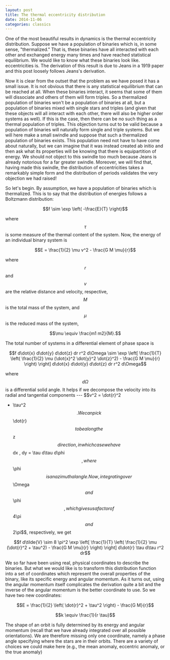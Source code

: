 ```yaml
---
layout: post
title: The thermal eccentricity distribution
date: 2014-11-06
categories: classics
---
```


One of the most beautiful results in dynamics is the thermal eccentricity
distribution.  Suppose we have a population of binaries which is, in some
sense, "thermalized."  That is, these binaries have all interacted with each
other and exchanged energy many times and have reached statistical
equilibrium.  We would like to know what these binaries look like.
eccentricities is.  The derivation of this result is due to Jeans in a 1919
paper and this post loosely follows Jeans's derivation.

Now it is clear from the outset that the problem as we have posed it has a
small issue.  It is not obvious that there is any statistical equilibrium
that can be reached at all.  When these binaries interact, it seems that
some of them will dissociate and others of them will form triples.  So a
thermalized population of binaries won't be a population of binaries at all,
but a population of binaries mixed with single stars and triples (and given
that these objects will all interact with each other, there will also be
higher order systems as well).  If this is the case, then there can be no
such thing as a thermal population of triples.  This objection turns out to
be valid because a population of binaries will naturally form single and
triple systems.  But we will here make a small swindle and suppose that such
a thermalized population of binaries exists.  This population need not have
to have come about naturally, but we can imagine that it was instead created
ab initio and then ask what its properties will be knowing that there is
equipartition of energy.  We should not object to this swindle too much
because Jeans is already notorious for a far greater swindle.  Moreover, we
will find that, having made this swindle, the distribution of eccentricities
takes a remarkably simple form and the distribution of periods validates the
very objection we had raised!  

So let's begin.  By assumption, we have a population of binaries which is
thermalized.  This is to say that the distribution of energies follows a
Boltzmann distribution:

$$f \sim \exp \left( -\frac{E}{T} \right)$$

where $$\tau$$ is some measure of the thermal content of the system.  Now,
the energy of an individual binary system is

$$E = \frac{1}{2} \mu v^2 - \frac{G M \mu}{r}$$

where $$r$$ and $$v$$ are the relative distance and velocity, respective,
$$M$$ is the total mass of the system, and $$\mu$$ is the reduced mass of
the system,

$$\mu \equiv \frac{m1 m2}{M}.$$

The total number of systems in a differential element of phase space is

$$f d\dot{x} d\dot{y} d\dot{z} dr r^2 d\Omega \sim \exp \left[ \frac{1}{T}
\left( \frac{1}{2} \mu (\dot{x}^2 \dot{y}^2 \dot{z}^2) - \frac{G M \mu}{r}
\right) \right] d\dot{x} d\dot{y} d\dot{z} dr r^2 d\Omega$$

where $$d\Omega$$ is a differential solid angle.  It helps if we decompose
the velocity into its radial and tangential components --- $$v^2 = \dot{r}^2
+ \tau^2$$.  We can pick $$\dot{r}$$ to be along the $$z$$ direction, in
which case we have $$dx \, dy = \tau d\tau d\phi$$, where $$\phi$$ is an
azimuthal angle.  Now, integrating over $$\Omega$$ and $$\phi$$, which gives
us a factor of $$4\pi$$ and $$2\pi$$, respectively, we get

$$f d\tilde{V} \sim 8 \pi^2 \exp \left[ \frac{1}{T} \left( \frac{1}{2} \mu
(\dot{r}^2 + \tau^2) - \frac{G M \mu}{r} \right) \right] d\dot{r} \tau d\tau
r^2 dr$$

We so far have been using real, physical coordinates to describe the
binaries.  But what we would like is to transform this distribution function
into a set of coordinates which represent the overall properties of the
binary, like its specific energy and angular momentum.  As it turns out,
using the angular momentum itself complicates the derivation quite a bit and
the inverse of the angular momentum is the better coordinate to use.  So we
have two new coordinates:

$$E = \frac{1}{2} \left( \dot{r}^2 + \tau^2 \right) - \frac{G M}{r}$$

$$k \equiv \frac{1}{r \tau}$$

The shape of an orbit is fully determined by its energy and angular momentum
(recall that we have already integrated over all possible orientations).  We
are therefore missing only one coordinate, namely a phase angle specifying
where the stars are in their orbits.  There are a variety of choices we
could make here (e.g., the mean anomaly, eccentric anomaly, or the true
anomaly)
